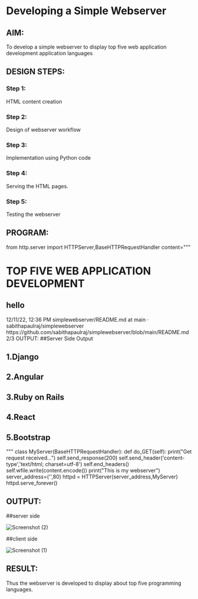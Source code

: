 # Developing a Simple Webserver
## AIM:
To develop a simple webserver to display top five web application development application languages

## DESIGN STEPS:
### Step 1: 
HTML content creation
### Step 2:
Design of webserver workflow
### Step 3:
Implementation using Python code
### Step 4:
Serving the HTML pages.
### Step 5:
Testing the webserver

## PROGRAM:
from http.server import HTTPServer,BaseHTTPRequestHandler
content="""
<!DOCTYPE html>
<html>
<head>
<title>My webserver</title>
</head>
<body>
<h1>TOP FIVE WEB APPLICATION DEVELOPMENT</h1>
<h2> hello </h2>
12/11/22, 12:36 PM simplewebserver/README.md at main · sabithapaulraj/simplewebserver
https://github.com/sabithapaulraj/simplewebserver/blob/main/README.md 2/3
OUTPUT:
##Server Side Output
<h2>1.Django</h2>
<h2>2.Angular</h2>
<h2>3.Ruby on Rails</h2>
<h2>4.React</h2>
<h2>5.Bootstrap</h2>
</body>
</html>
"""
class MyServer(BaseHTTPRequestHandler):
    def do_GET(self):
        print("Get request received...")
        self.send_response(200)
        self.send_header('content-type','text/html; charset=utf-8')
        self.end_headers()
        self.wfile.write(content.encode())
print("This is my webserver")
server_address=('',80)
httpd = HTTPServer(server_address,MyServer)
httpd.serve_forever()

## OUTPUT:
##server side

![Screenshot (2)](https://user-images.githubusercontent.com/115707860/206907872-3be79e3d-2fe5-475b-8343-73440cb67cf6.png)


##client side

![Screenshot (1)](https://user-images.githubusercontent.com/115707860/206907905-3918b355-86ab-42b1-872c-0d9ea49abacf.png)

## RESULT:
Thus the webserver is developed to display about top five programming languages.
